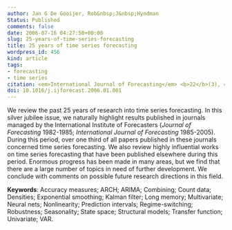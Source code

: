 ```yaml
---
author: Jan G De Gooijer, Rob&nbsp;J&nbsp;Hyndman
Status: Published
comments: false
date: 2006-07-16 04:27:50+00:00
slug: 25-years-of-time-series-forecasting
title: 25 years of time series forecasting
wordpress_id: 456
kind: article
tags:
- forecasting
- time series
citation: <em>International Journal of Forecasting</em> <b>22</b>(3), 443-473
doi: 10.1016/j.ijforecast.2006.01.001
---
```



We review the past 25 years of research into time series forecasting. In this silver jubilee issue, we naturally highlight results published in journals managed by the International Institute of Forecasters (_Journal of Forecasting_ 1982-1985; _International Journal of Forecasting_ 1985-2005). During this period, over one third of all papers published in these journals concerned time series forecasting. We also review highly influential works on time series forecasting that have been published elsewhere during this period. Enormous progress has been made in many areas, but we find that there are a large number of topics in need of further development. We conclude with comments on possible future research directions in this field.

**Keywords**: Accuracy measures; ARCH; ARIMA; Combining; Count data; Densities; Exponential smoothing; Kalman filter; Long memory; Multivariate; Neural nets; Nonlinearity; Prediction intervals; Regime-switching; Robustness; Seasonality; State space; Structural models; Transfer function; Univariate; VAR.

